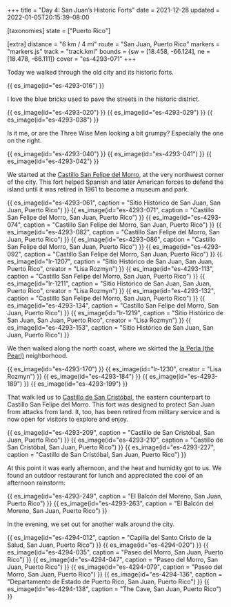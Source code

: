 +++
title = "Day 4: San Juan’s Historic Forts"
date = 2021-12-28
updated = 2022-01-05T20:15:39-08:00

[taxonomies]
state = ["Puerto Rico"]

[extra]
distance = "6 km / 4 mi"
route = "San Juan, Puerto Rico"
markers = "markers.js"
track = "track.kml"
bounds = {sw = [18.458, -66.124], ne = [18.478, -66.111]}
cover = "es-4293-071"
+++

Today we walked through the old city and its historic forts.

<!-- more -->

{{ es_image(id="es-4293-016") }}

I love the blue bricks used to pave the streets in the historic district.

{{ es_image(id="es-4293-020") }}
{{ es_image(id="es-4293-029") }}
{{ es_image(id="es-4293-038") }}

Is it me, or are the Three Wise Men looking a bit grumpy? Especially the one on the right.

{{ es_image(id="es-4293-040") }}
{{ es_image(id="es-4293-041") }}
{{ es_image(id="es-4293-042") }}

We started at the [Castillo San Felipe del Morro](https://www.discoverpuertorico.com/profile/castillo-san-felipe-del-morro/8024), at the very northwest corner of the city. This fort helped Spanish and later American forces to defend the island until it was retired in 1961 to become a museum and park.

{{ es_image(id="es-4293-061", caption = "Sitio Histórico de San Juan, San Juan, Puerto Rico") }}
{{ es_image(id="es-4293-071", caption = "Castillo San Felipe del Morro, San Juan, Puerto Rico") }}
{{ es_image(id="es-4293-074", caption = "Castillo San Felipe del Morro, San Juan, Puerto Rico") }}
{{ es_image(id="es-4293-082", caption = "Castillo San Felipe del Morro, San Juan, Puerto Rico") }}
{{ es_image(id="es-4293-086", caption = "Castillo San Felipe del Morro, San Juan, Puerto Rico") }}
{{ es_image(id="es-4293-092", caption = "Castillo San Felipe del Morro, San Juan, Puerto Rico") }}
{{ es_image(id="lr-1207", caption = "Sitio Histórico de San Juan, San Juan, Puerto Rico", creator = "Lisa Rozmyn") }}
{{ es_image(id="es-4293-113", caption = "Castillo San Felipe del Morro, San Juan, Puerto Rico") }}
{{ es_image(id="lr-1211", caption = "Sitio Histórico de San Juan, San Juan, Puerto Rico", creator = "Lisa Rozmyn") }}
{{ es_image(id="es-4293-132", caption = "Castillo San Felipe del Morro, San Juan, Puerto Rico") }}
{{ es_image(id="es-4293-134", caption = "Castillo San Felipe del Morro, San Juan, Puerto Rico") }}
{{ es_image(id="lr-1219", caption = "Sitio Histórico de San Juan, San Juan, Puerto Rico", creator = "Lisa Rozmyn") }}
{{ es_image(id="es-4293-153", caption = "Sitio Histórico de San Juan, San Juan, Puerto Rico") }}

We then walked along the north coast, where we skirted the [la Perla (the Pearl)](https://www.discoverpuertorico.com/article/visiting-la-perla-neighborhood-old-san-juan) neighborhood.

{{ es_image(id="es-4293-170") }}
{{ es_image(id="lr-1230", creator = "Lisa Rozmyn") }}
{{ es_image(id="es-4293-184") }}
{{ es_image(id="es-4293-189") }}
{{ es_image(id="es-4293-199") }}

That walk led us to [Castillo de San Cristóbal](https://www.discoverpuertorico.com/profile/castillo-san-cristobal/8023), the eastern counterpart to Castillo San Felipe del Morro. This fort was designed to protect San Juan from attacks from land. It, too, has been retired from military service and is now open for visitors to explore and enjoy.

{{ es_image(id="es-4293-209", caption = "Castillo de San Cristóbal, San Juan, Puerto Rico") }}
{{ es_image(id="es-4293-210", caption = "Castillo de San Cristóbal, San Juan, Puerto Rico") }}
{{ es_image(id="es-4293-227", caption = "Castillo de San Cristóbal, San Juan, Puerto Rico") }}

At this point it was early afternoon, and the heat and humidity got to us. We found an outdoor restaurant for lunch and appreciated the cool of an afternoon rainstorm:

{{ es_image(id="es-4293-249", caption = "El Balcón del Moreno, San Juan, Puerto Rico") }}
{{ es_image(id="es-4293-263", caption = "El Balcón del Moreno, San Juan, Puerto Rico") }}

In the evening, we set out for another walk around the city.

{{ es_image(id="es-4294-012", caption = "Capilla del Santo Cristo de la Salud, San Juan, Puerto Rico") }}
{{ es_image(id="es-4294-020") }}
{{ es_image(id="es-4294-035", caption = "Paseo del Morro, San Juan, Puerto Rico") }}
{{ es_image(id="es-4294-047", caption = "Paseo del Morro, San Juan, Puerto Rico") }}
{{ es_image(id="es-4294-079", caption = "Paseo del Morro, San Juan, Puerto Rico") }}
{{ es_image(id="es-4294-136", caption = "Departamento de Estado de Puerto Rico, San Juan, Puerto Rico") }}
{{ es_image(id="es-4294-138", caption = "The Cave, San Juan, Puerto Rico") }}
